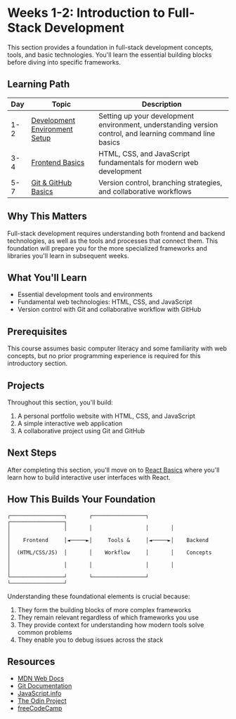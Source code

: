 # Weeks 1-2: Introduction to Full-Stack Development

This section provides a foundation in full-stack development concepts, tools, and basic technologies. You'll learn the essential building blocks before diving into specific frameworks.

## Learning Path

| Day | Topic | Description |
|-----|-------|-------------|
| 1-2 | [Development Environment Setup](day-1-2-setup/README.md) | Setting up your development environment, understanding version control, and learning command line basics |
| 3-4 | [Frontend Basics](day-3-4-frontend-basics/README.md) | HTML, CSS, and JavaScript fundamentals for modern web development |
| 5-7 | [Git & GitHub Basics](day-5-7-git-basics/README.md) | Version control, branching strategies, and collaborative workflows |

## Why This Matters

Full-stack development requires understanding both frontend and backend technologies, as well as the tools and processes that connect them. This foundation will prepare you for the more specialized frameworks and libraries you'll learn in subsequent weeks.

## What You'll Learn

- Essential development tools and environments
- Fundamental web technologies: HTML, CSS, and JavaScript
- Version control with Git and collaborative workflow with GitHub

## Prerequisites

This course assumes basic computer literacy and some familiarity with web concepts, but no prior programming experience is required for this introductory section.

## Projects

Throughout this section, you'll build:

1. A personal portfolio website with HTML, CSS, and JavaScript
2. A simple interactive web application
3. A collaborative project using Git and GitHub

## Next Steps

After completing this section, you'll move on to [React Basics](../week-2-3-react-basics/README.md) where you'll learn how to build interactive user interfaces with React.

## How This Builds Your Foundation

```
┌─────────────────┐       ┌─────────────────┐       ┌─────────────────┐
│                 │       │                 │       │                 │
│    Frontend     │◄─────►│     Tools &     │◄─────►│    Backend      │
│  (HTML/CSS/JS)  │       │    Workflow     │       │    Concepts     │
│                 │       │                 │       │                 │
└─────────────────┘       └─────────────────┘       └─────────────────┘
```

Understanding these foundational elements is crucial because:

1. They form the building blocks of more complex frameworks
2. They remain relevant regardless of which frameworks you use
3. They provide context for understanding how modern tools solve common problems
4. They enable you to debug issues across the stack

## Resources

- [MDN Web Docs](https://developer.mozilla.org/)
- [Git Documentation](https://git-scm.com/doc)
- [JavaScript.info](https://javascript.info/)
- [The Odin Project](https://www.theodinproject.com/)
- [freeCodeCamp](https://www.freecodecamp.org/) 